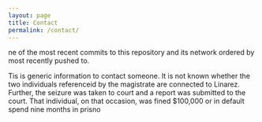 ```yaml
---
layout: page
title: Contact
permalink: /contact/
---
```


ne of the most recent commits to this repository and its network ordered by most recently pushed to.

Tis is generic information to contact someone. It is not known whether the two individuals referenceid by the magistrate are connected to Linarez. Further, the seizure was taken to court and a report was submitted to the court. That individual, on that occasion, was fined $100,000 or in default spend nine months in prisno
